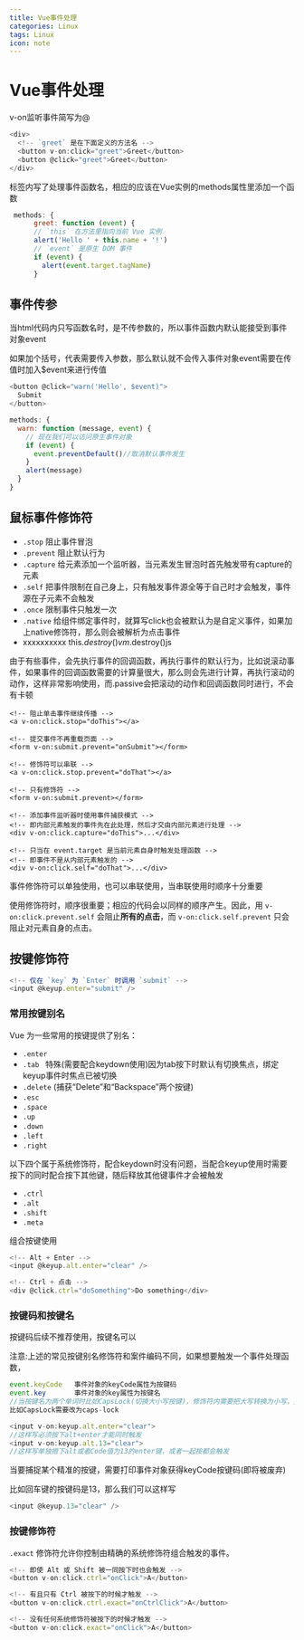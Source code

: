 ```yaml
---
title: Vue事件处理
categories: Linux
tags: Linux
icon: note
---
```

# Vue事件处理

v-on监听事件简写为@

```js
<div>
  <!-- `greet` 是在下面定义的方法名 -->
  <button v-on:click="greet">Greet</button>
  <button @click="greet">Greet</button>
</div>
```

标签内写了处理事件函数名，相应的应该在Vue实例的methods属性里添加一个函数

```js
 methods: {
      greet: function (event) {
      // `this` 在方法里指向当前 Vue 实例
      alert('Hello ' + this.name + '!')
      // `event` 是原生 DOM 事件
      if (event) {
        alert(event.target.tagName)
      }
```

## 事件传参

当html代码内只写函数名时，是不传参数的，所以事件函数内默认能接受到事件对象event

如果加个括号，代表需要传入参数，那么默认就不会传入事件对象event需要在传值时加入$event来进行传值

```js
<button @click="warn('Hello', $event)">
  Submit
</button>

methods: {
  warn: function (message, event) {
    // 现在我们可以访问原生事件对象
    if (event) {
      event.preventDefault()//取消默认事件发生
    }
    alert(message)
  }
}
```

## 鼠标事件修饰符

- `.stop`   阻止事件冒泡
- `.prevent`   阻止默认行为
- `.capture`   给元素添加一个监听器，当元素发生冒泡时首先触发带有capture的元素
- `.self`   把事件限制在自己身上，只有触发事件源全等于自己时才会触发，事件源在子元素不会触发
- `.once`   限制事件只触发一次
- `.native`   给组件绑定事件时，就算写click也会被默认为是自定义事件，如果加上native修饰符，那么则会被解析为点击事件
- xxxxxxxxxx this.$destroy()vm.$destroy()js

由于有些事件，会先执行事件的回调函数，再执行事件的默认行为，比如说滚动事件，如果事件的回调函数需要的计算量很大，那么则会先进行计算，再执行滚动的动作，这样非常影响使用，而.passive会把滚动的动作和回调函数同时进行，不会有卡顿

```
<!-- 阻止单击事件继续传播 -->
<a v-on:click.stop="doThis"></a>

<!-- 提交事件不再重载页面 -->
<form v-on:submit.prevent="onSubmit"></form>

<!-- 修饰符可以串联 -->
<a v-on:click.stop.prevent="doThat"></a>

<!-- 只有修饰符 -->
<form v-on:submit.prevent></form>

<!-- 添加事件监听器时使用事件捕获模式 -->
<!-- 即内部元素触发的事件先在此处理，然后才交由内部元素进行处理 -->
<div v-on:click.capture="doThis">...</div>

<!-- 只当在 event.target 是当前元素自身时触发处理函数 -->
<!-- 即事件不是从内部元素触发的 -->
<div v-on:click.self="doThat">...</div>
```

事件修饰符可以单独使用，也可以串联使用，当串联使用时顺序十分重要

使用修饰符时，顺序很重要；相应的代码会以同样的顺序产生。因此，用 `v-on:click.prevent.self` 会阻止**所有的点击**，而 `v-on:click.self.prevent` 只会阻止对元素自身的点击。

## 按键修饰符

```js
<!-- 仅在 `key` 为 `Enter` 时调用 `submit` -->
<input @keyup.enter="submit" />
```

### 常用按键别名

Vue 为一些常用的按键提供了别名：

- `.enter`
- `.tab `    特殊(需要配合keydown使用)因为tab按下时默认有切换焦点，绑定keyup事件时焦点已被切换
- `.delete` (捕获“Delete”和“Backspace”两个按键)
- `.esc`
- `.space`
- `.up`
- `.down`
- `.left`
- `.right`

以下四个属于系统修饰符，配合keydown时没有问题，当配合keyup使用时需要按下的同时配合按下其他键，随后释放其他键事件才会被触发

- `.ctrl`
- `.alt`
- `.shift`
- `.meta`

组合按键使用

```js
<!-- Alt + Enter -->
<input @keyup.alt.enter="clear" />

<!-- Ctrl + 点击 -->
<div @click.ctrl="doSomething">Do something</div>
```

### 按键码和按键名

按键码后续不推荐使用，按键名可以

注意:上述的常见按键别名修饰符和案件编码不同，如果想要触发一个事件处理函数，

```js
event.keyCode   事件对象的keyCode属性为按键码
event.key       事件对象的key属性为按键名
//当按键名为两个单词时比如CapsLock(切换大小写按键)，修饰符内需要把大写转换为小写，把驼峰式命名的地方改为-连接
比如CapsLock需要改为caps-lock
```

```js
<input v-on:keyup.alt.enter="clear">
//这样写必须按下alt+enter才能同时触发
<input v-on:keyup.alt.13="clear">
//这样写单独摁下alt或者Code值为13的enter键，或者一起按都会触发
```

当要捕捉某个精准的按键，需要打印事件对象获得keyCode按键码(即将被废弃)

比如回车键的按键码是13，那么我们可以这样写

```js
<input @keyup.13="clear" />
```

### 按键修饰符

`.exact`    修饰符允许你控制由精确的系统修饰符组合触发的事件。

```js
<!-- 即使 Alt 或 Shift 被一同按下时也会触发 -->
<button v-on:click.ctrl="onClick">A</button>

<!-- 有且只有 Ctrl 被按下的时候才触发 -->
<button v-on:click.ctrl.exact="onCtrlClick">A</button>

<!-- 没有任何系统修饰符被按下的时候才触发 -->
<button v-on:click.exact="onClick">A</button>
```

